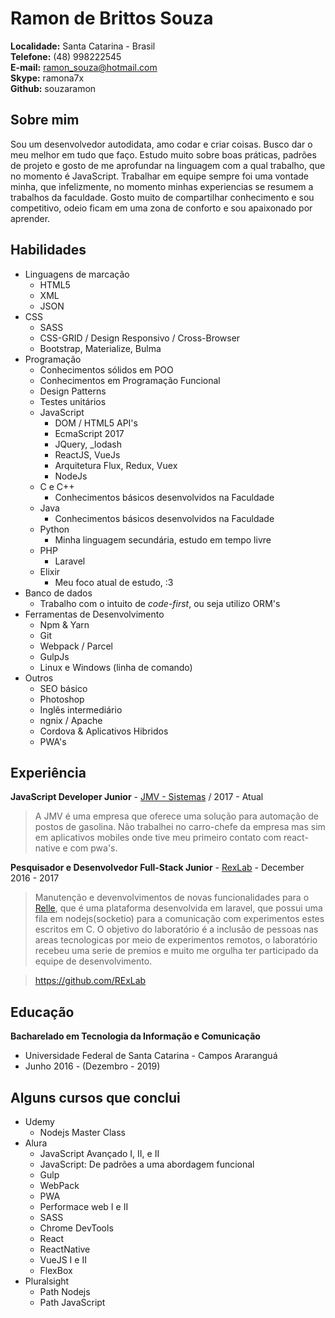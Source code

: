 
# Ramon de Brittos Souza
**Localidade:** Santa Catarina - Brasil<br>
**Telefone:** (48) 998222545<br>
**E-mail:** ramon_souza@hotmail.com<br>
**Skype:** ramona7x<br>
**Github:** souzaramon

## Sobre mim
Sou um desenvolvedor autodidata, amo codar e criar coisas. Busco dar o meu melhor em tudo que faço. Estudo muito sobre boas práticas, padrões de projeto e gosto de me aprofundar na linguagem com a qual trabalho, que no momento é JavaScript. Trabalhar em equipe sempre foi uma vontade minha, que infelizmente, no momento minhas experiencias se resumem a trabalhos da faculdade. Gosto muito de compartilhar conhecimento e sou competitivo, odeio ficam em uma zona de conforto e sou apaixonado por aprender. 

## Habilidades

- Linguagens de marcação
	- HTML5
	- XML
	- JSON
- CSS
	- SASS
	- CSS-GRID / Design Responsivo / Cross-Browser
	- Bootstrap, Materialize, Bulma
- Programação
	- Conhecimentos sólidos em POO
	- Conhecimentos em Programação Funcional
	- Design Patterns
	- Testes unitários
	- JavaScript
		- DOM / HTML5 API's
		- EcmaScript 2017
		- JQuery, _lodash
		- ReactJS, VueJs
		- Arquitetura Flux, Redux, Vuex
		- NodeJs
	- C e C++
		- Conhecimentos básicos desenvolvidos na Faculdade
	- Java
		- Conhecimentos básicos desenvolvidos na Faculdade
	- Python
		- Minha linguagem secundária, estudo em tempo livre
	- PHP
		- Laravel
	- Elixir
		- Meu foco atual de estudo, :3
- Banco de dados
	- Trabalho com o intuito de *code-first*, ou seja utilizo ORM's
- Ferramentas de Desenvolvimento
	- Npm & Yarn
	- Git
	- Webpack / Parcel
	- GulpJs
	- Linux e Windows (linha de comando)
- Outros
	- SEO básico
	- Photoshop
	- Inglês intermediário
	- ngnix / Apache
	- Cordova & Aplicativos Hibridos
	- PWA's


## Experiência

**JavaScript Developer Junior** - [JMV - Sistemas](sgap.com.br) / 2017 - Atual
> A JMV é uma empresa que oferece uma solução para automação de postos de gasolina. Não trabalhei no carro-chefe da empresa mas sim em aplicativos mobiles onde tive meu primeiro contato com react-native e com pwa's.

**Pesquisador e Desenvolvedor Full-Stack Junior** - [RexLab](rexlab.ufsc.br) - December 2016 - 2017
> Manutenção e devenvolvimentos de novas funcionalidades para o [Relle](relle.ufsc.br), que é uma plataforma desenvolvida em laravel, que possui uma fila em nodejs(socketio) para a comunicação com experimentos estes escritos em C. O objetivo do laboratório é a inclusão de pessoas nas areas tecnologicas por meio de experimentos remotos, o laboratório recebeu uma serie de premios e muito me orgulha ter participado da equipe de desenvolvimento.

> https://github.com/RExLab

## Educação

**Bacharelado em Tecnologia da Informação e Comunicação** 
- Universidade Federal de Santa Catarina - Campos Araranguá
- Junho 2016 - (Dezembro - 2019)

## Alguns cursos que conclui

* Udemy
    - Nodejs Master Class
* Alura 
    - JavaScript Avançado I, II, e II
    - JavaScript: De padrões a uma abordagem funcional
    - Gulp
    - WebPack
    - PWA
    - Performace web I e II
    - SASS
    - Chrome DevTools
    - React
    - ReactNative
    - VueJS I e II
    - FlexBox
* Pluralsight
    - Path Nodejs
    - Path JavaScript
